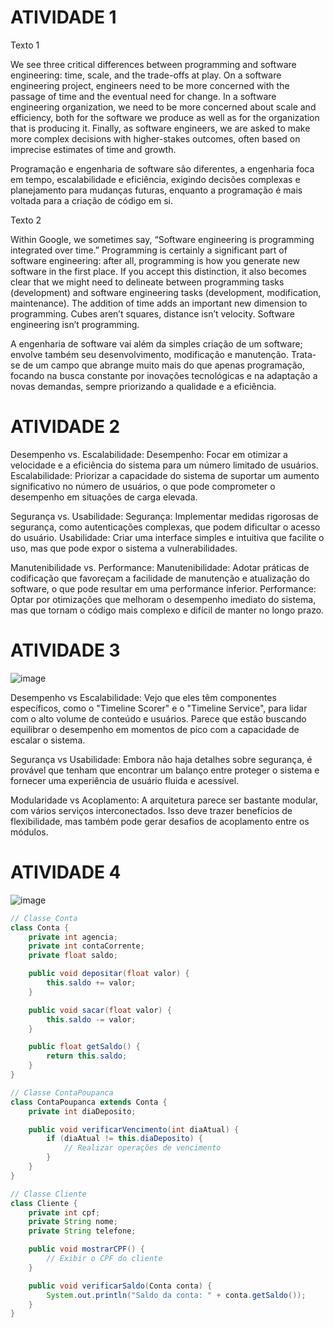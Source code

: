 # ATIVIDADE 1
Texto 1

We see three critical differences between programming and software engineering: time, scale, and the trade-offs at play. On a software engineering project, engineers need to be more concerned with the passage of time and the eventual need for change. In a software engineering organization, we need to be more concerned about scale and efficiency, both for the software we produce as well as for the organization that is producing it. Finally, as software engineers, we are asked to make more complex decisions with higher-stakes outcomes, often based on imprecise estimates of time and growth.

Programação e engenharia de software são diferentes, a engenharia foca em tempo, escalabilidade e eficiência, exigindo decisões complexas e planejamento para mudanças futuras, enquanto a programação é mais voltada para a criação de código em si.

Texto 2 

Within Google, we sometimes say, “Software engineering is programming integrated over time.” Programming is certainly a significant part of software engineering: after all, programming is how you generate new software in the first place. If you accept this distinction, it also becomes clear that we might need to delineate between programming tasks (development) and software engineering tasks (development, modification, maintenance). The addition of time adds an important new dimension to programming. Cubes aren’t squares, distance isn’t velocity. Software engineering isn’t programming.

A engenharia de software vai além da simples criação de um software; envolve também seu desenvolvimento, modificação e manutenção. Trata-se de um campo que abrange muito mais do que apenas programação, focando na busca constante por inovações tecnológicas e na adaptação a novas demandas, sempre priorizando a qualidade e a eficiência.

# ATIVIDADE 2 
Desempenho vs. Escalabilidade:
Desempenho: Focar em otimizar a velocidade e a eficiência do sistema para um número limitado de usuários.
Escalabilidade: Priorizar a capacidade do sistema de suportar um aumento significativo no número de usuários, o que pode comprometer o desempenho em situações de carga elevada.

Segurança vs. Usabilidade:
Segurança: Implementar medidas rigorosas de segurança, como autenticações complexas, que podem dificultar o acesso do usuário.
Usabilidade: Criar uma interface simples e intuitiva que facilite o uso, mas que pode expor o sistema a vulnerabilidades.

Manutenibilidade vs. Performance:
Manutenibilidade: Adotar práticas de codificação que favoreçam a facilidade de manutenção e atualização do software, o que pode resultar em uma performance inferior.
Performance: Optar por otimizações que melhoram o desempenho imediato do sistema, mas que tornam o código mais complexo e difícil de manter no longo prazo.

# ATIVIDADE 3
![image](https://github.com/user-attachments/assets/7eb13462-bb43-4b91-aff4-069ae2450637)

Desempenho vs Escalabilidade:
Vejo que eles têm componentes específicos, como o "Timeline Scorer" e o "Timeline Service", para lidar com o alto volume de conteúdo e usuários. Parece que estão buscando equilibrar o desempenho em momentos de pico com a capacidade de escalar o sistema.

Segurança vs Usabilidade:
Embora não haja detalhes sobre segurança, é provável que tenham que encontrar um balanço entre proteger o sistema e fornecer uma experiência de usuário fluida e acessível.

Modularidade vs Acoplamento:
A arquitetura parece ser bastante modular, com vários serviços interconectados. Isso deve trazer benefícios de flexibilidade, mas também pode gerar desafios de acoplamento entre os módulos.

# ATIVIDADE 4
![image](https://github.com/user-attachments/assets/48b31c20-e35e-4113-b33a-2a6771dd078c)

~~~java
// Classe Conta
class Conta {
    private int agencia;
    private int contaCorrente;
    private float saldo;

    public void depositar(float valor) {
        this.saldo += valor;
    }

    public void sacar(float valor) {
        this.saldo -= valor;
    }

    public float getSaldo() {
        return this.saldo;
    }
}

// Classe ContaPoupanca
class ContaPoupanca extends Conta {
    private int diaDeposito;

    public void verificarVencimento(int diaAtual) {
        if (diaAtual != this.diaDeposito) {
            // Realizar operações de vencimento
        }
    }
}

// Classe Cliente
class Cliente {
    private int cpf;
    private String nome;
    private String telefone;

    public void mostrarCPF() {
        // Exibir o CPF do cliente
    }

    public void verificarSaldo(Conta conta) {
        System.out.println("Saldo da conta: " + conta.getSaldo());
    }
}

~~~

